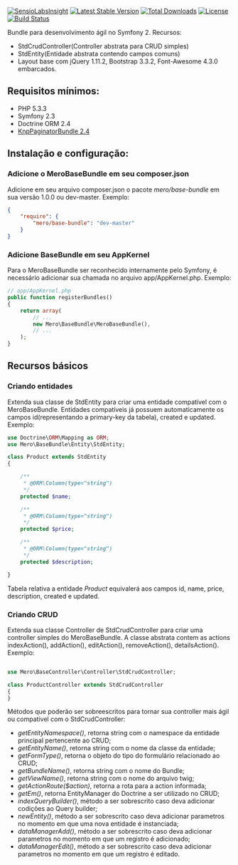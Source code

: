 [![SensioLabsInsight](https://insight.sensiolabs.com/projects/4612cf8e-4579-4ad5-a2ca-8e4620da09c8/mini.png)](https://insight.sensiolabs.com/projects/4612cf8e-4579-4ad5-a2ca-8e4620da09c8) [![Latest Stable Version](https://poser.pugx.org/mero/base-bundle/v/stable.svg)](https://packagist.org/packages/mero/base-bundle) [![Total Downloads](https://poser.pugx.org/mero/base-bundle/downloads.svg)](https://packagist.org/packages/mero/base-bundle) [![License](https://poser.pugx.org/mero/base-bundle/license.svg)](https://packagist.org/packages/mero/base-bundle) [![Build Status](https://travis-ci.org/merorafael/MeroBaseBundle.svg)](https://travis-ci.org/merorafael/MeroBaseBundle)

Bundle para desenvolvimento ágil no Symfony 2. Recursos:

- StdCrudController(Controller abstrata para CRUD simples)
- StdEntity(Entidade abstrata contendo campos comuns)
- Layout base com jQuery 1.11.2, Bootstrap 3.3.2, Font-Awesome 4.3.0 embarcados.

## Requisitos mínimos:
- PHP 5.3.3
- Symfony 2.3
- Doctrine ORM 2.4
- [KnpPaginatorBundle 2.4](https://github.com/KnpLabs/KnpPaginatorBundle)

## Instalação e configuração:

### Adicione o MeroBaseBundle em seu composer.json

Adicione em seu arquivo composer.json o pacote *mero/base-bundle* em sua versão 1.0.0 ou dev-master.
Exemplo:

```json
{
    "require": {
        "mero/base-bundle": "dev-master"
    }
}
```

### Adicione BaseBundle em seu AppKernel

Para o MeroBaseBundle ser reconhecido internamente pelo Symfony, é necessário adicionar sua chamada no arquivo
app/AppKernel.php. Exemplo:

```php
// app/AppKernel.php
public function registerBundles()
{
    return array(
        // ...
        new Mero\BaseBundle\MeroBaseBundle(),
        // ...
    );
}
```

## Recursos básicos

### Criando entidades

Extenda sua classe de StdEntity para criar uma entidade compatível com o MeroBaseBundle. Entidades compatíveis
já possuem automaticamente os campos id(representando a primary-key da tabela), created e updated. Exemplo:

```php
use Doctrine\ORM\Mapping as ORM;
use Mero\BaseBundle\Entity\StdEntity;

class Product extends StdEntity
{

    /**
     * @ORM\Column(type="string")
     */
    protected $name;

    /**
     * @ORM\Column(type="string")
     */
    protected $price;

    /**
     * @ORM\Column(type="string")
     */
    protected $description;

}

```

Tabela relativa a entidade *Product* equivalerá aos campos id, name, price, description, created e updated.

### Criando CRUD

Extenda sua classe Controller de StdCrudController para criar uma controller simples do MeroBaseBundle. A classe
abstrata contem as actions indexAction(), addAction(), editAction(), removeAction(), detailsAction(). Exemplo:

```php

use Mero\BaseController\Controller\StdCrudController;

class ProductController extends StdCrudController
{
}

```

Métodos que poderão ser sobreescritos para tornar sua controller mais ágil ou compativel com o StdCrudController:

- *getEntityNamespace()*, retorna string com o namespace da entidade principal pertencente ao CRUD;
- *getEntityName()*, retorna string com o nome da classe da entidade;
- *getFormType()*, retorna o objeto do tipo do formulário relacionado ao CRUD;
- *getBundleName()*, retorna string com o nome do Bundle;
- *getViewName()*, retorna string com o nome do arquivo twig;
- *getActionRoute($action)*,  retorna a rota para a action informada;
- *getEm()*, retorna EntityManager do Doctrine a ser utilizado no CRUD;
- *indexQueryBuilder()*, método a ser sobrescrito caso deva adicionar codições ao Query builder;
- *newEntity()*, método a ser sobrescrito caso deva adicionar parametros no momento em que uma nova entidade é instanciada;
- *dataManagerAdd()*, método a ser sobrescrito caso deva adicionar parametros no momento em que um registro é adicionado;
- *dataManagerEdit()*, método a ser sobrescrito caso deva adicionar parametros no momento em que um registro é editado.
